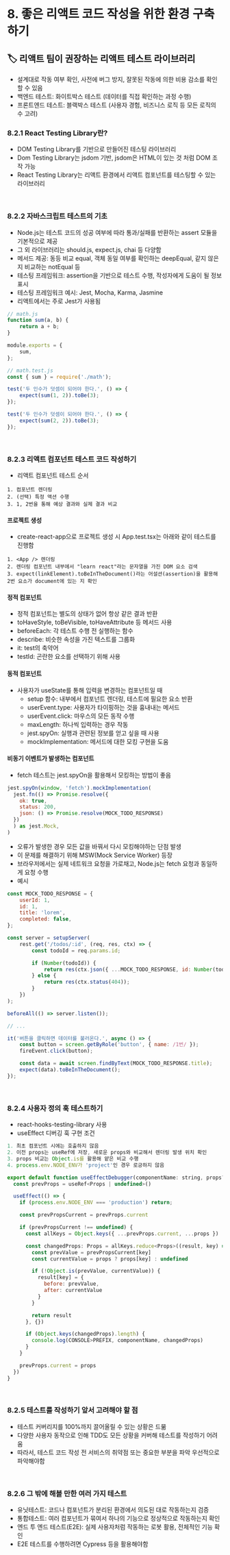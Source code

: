 # 8. 좋은 리액트 코드 작성을 위한 환경 구축하기

## 🏷 리액트 팀이 권장하는 리액트 테스트 라이브러리

- 설계대로 작동 여부 확인, 사전에 버그 방지, 잘못된 작동에 의한 비용 감소를 확인할 수 있음
- 백엔드 테스트: 화이트박스 테스트 (데이터를 직접 확인하는 과정 수행)
- 프론트엔드 테스트: 블랙박스 테스트 (사용자 경험, 비즈니스 로직 등 모든 로직의 수 고려)

### 8.2.1 React Testing Library란?

- DOM Testing Library를 기반으로 만들어진 테스팅 라이브러리
- Dom Testing Library는 jsdom 기반, jsdom은 HTML이 있는 것 처럼 DOM 조작 가능
- React Testing Library는 리액트 환경에서 리액트 컴포넌트를 테스팅할 수 있는 라이브러리

<br />

### 8.2.2 자바스크립트 테스트의 기초

- Node.js는 테스트 코드의 성공 여부에 따라 통과/실패를 반환하는 assert 모듈을 기본적으로 제공
- 그 외 라이브러리는 should.js, expect.js, chai 등 다양함
- 메서드 제공: 동등 비교 equal, 객체 동일 여부를 확인하는 deepEqual, 같지 않은지 비교하는 notEqual 등
- 테스팅 프레임워크: assertion을 기반으로 테스트 수행, 작성자에게 도움이 될 정보 표시
- 테스팅 프레임워크 예시: Jest, Mocha, Karma, Jasmine
- 리액트에서는 주로 Jest가 사용됨

```js
// math.js
function sum(a, b) {
	return a + b;
}

module.exports = {
	sum,
};
```

```js
// math.test.js
const { sum } = require('./math');

test('두 인수가 덧셈이 되어야 한다.', () => {
	expect(sum(1, 2)).toBe(3);
});

test('두 인수가 덧셈이 되어야 한다.', () => {
	expect(sum(2, 2)).toBe(3);
});
```

<br />

### 8.2.3 리액트 컴포넌트 테스트 코드 작성하기

- 리액트 컴포넌트 테스트 순서

```
1. 컴포넌트 렌더링
2. (선택) 특정 액션 수행
3. 1, 2번을 통해 예상 결과와 실제 결과 비교
```

#### 프로젝트 생성

- create-react-app으로 프로젝트 생성 시 App.test.tsx는 아래와 같이 테스트를 진행함

```
1. <App /> 렌더링
2. 렌더링 컴포넌트 내부에서 "learn react"라는 문자열을 가진 DOM 요소 검색
3. expect(linkElement).toBeInTheDocument()라는 어설션(assertion)을 활용해 2번 요소가 document에 있는 지 확인
```

#### 정적 컴포넌트

- 정적 컴포넌트는 별도의 상태가 없어 항상 같은 결과 반환
- toHaveStyle, toBeVisible, toHaveAttribute 등 메서드 사용
- beforeEach: 각 테스트 수행 전 실행하는 함수
- describe: 비슷한 속성을 가진 텍스트를 그룹화
- it: test의 축약어
- testId: 곤란한 요소를 선택하기 위해 사용

#### 동적 컴포넌트

- 사용자가 useState를 통해 입력을 변경하는 컴포넌트일 때
  - setup 함수: 내부에서 컴포넌트 렌더링, 테스트에 필요한 요소 반환
  - userEvent.type: 사용자가 타이핑하는 것을 흉내내는 메서드
  - userEvent.click: 마우스의 모든 동작 수행
  - maxLength: 하나씩 입력하는 경우 작동
  - jest.spyOn: 실행과 관련된 정보를 얻고 싶을 때 사용
  - mockImplementation: 메서드에 대한 모킹 구현을 도움

#### 비동기 이벤트가 발생하는 컴포넌트

- fetch 테스트는 jest.spyOn을 활용해서 모킹하는 방법이 좋음

```js
jest.spyOn(window, 'fetch').mockImplementation(
  jest.fn(() => Promise.resolve({
    ok: true,
    status: 200,
    json: () => Promise.resolve(MOCK_TODO_RESPONSE)
  })
  ) as jest.Mock,
)
```

- 오류가 발생한 경우 모든 값을 바꿔서 다시 모킹해야하는 단점 발생
- 이 문제를 해결하기 위해 MSW(Mock Service Worker) 등장
- 브라우저에서는 실제 네트워크 요청을 가로채고, Node.js는 fetch 요청과 동일하게 요청 수행
- 예시

```js
const MOCK_TODO_RESPONSE = {
	userId: 1,
	id: 1,
	title: 'lorem',
	completed: false,
};

const server = setupServer(
	rest.get('/todos/:id', (req, res, ctx) => {
		const todoId = req.params.id;

		if (Number(todoId)) {
			return res(ctx.json({ ...MOCK_TODO_RESPONSE, id: Number(todoId) }));
		} else {
			return res(ctx.status(404));
		}
	})
);

beforeAll(() => server.listen());

// ...
```

```js
it('버튼을 클릭하면 데이터를 불러온다.', async () => {
	const button = screen.getByRole('button', { name: /1번/ });
	fireEvent.click(button);

	const data = await screen.findByText(MOCK_TODO_RESPONSE.title);
	expect(data).toBeInTheDocument();
});
```

<br />

### 8.2.4 사용자 정의 훅 테스트하기

- react-hooks-testing-library 사용
- useEffect 디버깅 훅 구현 조건

```js
1. 최초 컴포넌트 시에는 호출하지 않음
2. 이전 props는 useRef에 저장, 새로운 props와 비교해서 렌더링 발생 위치 확인
3. props 비교는 Object.is를 활용해 얕은 비교 수행
4. process.env.NODE_ENV가 'project'인 경우 로긍하지 않음
```

```jsx
export default function useEffectDebugger(componentName: string, props?: Props) {
  const prevProps = useRef<Props | undefined>()

  useEffect(() => {
    if (process.env.NODE_ENV === 'production') return;

    const prevPropsCurrent = prevProps.current

    if (prevPropsCurrent !== undefined) {
      const allKeys = Object.keys({ ...prevProps.current, ...props })

      const changedProps: Props = allKeys.reduce<Props>((result, key) => {
        const prevValue = prevPropsCurrent[key]
        const currentValue = props ? props[key] : undefined

        if (!Object.is(prevValue, currentValue)) {
          result[key] = {
            before: prevValue,
            after: currentValue
          }
        }

        return result
      }, {})

      if (Object.keys(changedProps).length) {
        console.log(CONSOLE>PREFIX, componentName, changedProps)
      }
    }

    prevProps.current = props
  })
}
```

<br />

### 8.2.5 테스트를 작성하기 앞서 고려해야 할 점

- 테스트 커버리지를 100%까지 끌어올릴 수 있는 상황은 드묾
- 다양한 사용자 동작으로 인해 TDD도 모든 상황을 커버해 테스트를 작성하기 어려움
- 따라서, 테스트 코드 작성 전 서비스의 취약점 또는 중요한 부분을 파악 우선적으로 파악해야함

<br />

### 8.2.6 그 밖에 해볼 만한 여러 가지 테스트

- 유닛테스트: 코드나 컴포넌트가 분리된 환경에서 의도된 대로 작동하는지 검증
- 통합테스트: 여러 컴포넌트가 묶여서 하나의 기능으로 정상적으로 작동하는지 확인
- 엔드 투 엔드 테스트(E2E): 실제 사용자처럼 작동하는 로봇 활용, 전체적인 기능 확인
- E2E 테스트를 수행하려면 Cypress 등을 활용해야함

